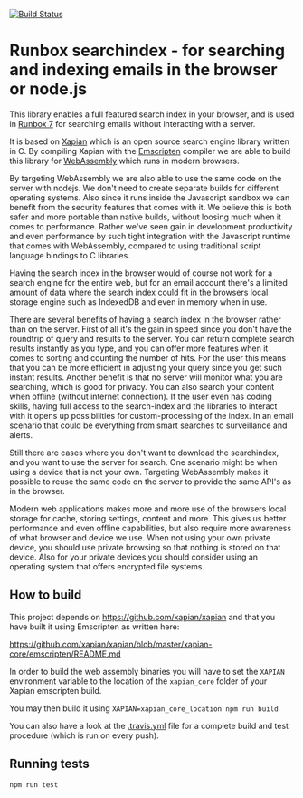 [![Build Status](https://api.travis-ci.com/runbox/runbox-searchindex.svg?branch=master)](https://travis-ci.com/runbox/runbox-searchindex)

Runbox searchindex - for searching and indexing emails in the browser or node.js
================================================================================

This library enables a full featured search index in your browser, and is used in [Runbox 7](https://blog.runbox.com/2019/01/the-secret-behind-runbox-7s-speed/) for searching emails without interacting with a server.

It is based on [Xapian](https://xapian.org) which is an open source search engine library written in C. By compiling Xapian with the [Emscripten](https://emscripten.org/) compiler we are able to build this library for [WebAssembly](https://webassembly.org/) which runs in modern browsers.

By targeting WebAssembly we are also able to use the same code on the server with nodejs. We don't need to create separate builds for different operating systems. Also since it runs inside the Javascript sandbox we can benefit from
the security features that comes with it. We believe this is both safer and more portable than native builds, without
loosing much when it comes to performance. Rather we've seen gain in development productivity and even performance by such tight integration with the Javascript runtime that comes with WebAssembly, compared to using traditional script language bindings to C libraries.

Having the search index in the browser would of course not work for a search engine for the entire web, but for
an email account there's a limited amount of data where the search index could fit in the browsers local storage engine such as IndexedDB and even in memory when in use.

There are several benefits of having a search index in the browser rather than on the server. First of all it's the
gain in speed since you don't have the roundtrip of query and results to the server. You can return complete 
search results instantly as you type, and you can offer more features when it comes to sorting and counting the 
number of hits. For the user this means that you can be more efficient in adjusting your query since you get such
instant results. Another benefit is that no server will monitor what you are searching, which is good for privacy. 
You can also search your content when offline (without internet connection). If the user even has coding skills, having full access to the search-index and the libraries to interact with it opens up possibilities for custom-processing of the index. In an email scenario that could be everything from smart searches to surveillance and alerts.

Still there are cases where you don't want to download the searchindex, and you want to use the server for search. One scenario might be when using a device that is not your own. Targeting WebAssembly makes it possible to reuse the same code on the server to provide the same API's as in the browser.

Modern web applications makes more and more use of the browsers local storage for cache, storing settings, content and more. This gives us better performance and even offline capabilities, but also require more awareness of what browser and device we use. When not using your own private device, you should use private browsing so that nothing is stored on that device. Also for your private devices you should consider using an operating system that offers encrypted file systems.

## How to build
This project depends on https://github.com/xapian/xapian and that you have built it using Emscripten as written here:

https://github.com/xapian/xapian/blob/master/xapian-core/emscripten/README.md

In order to build the web assembly binaries you will have to set the `XAPIAN` environment variable to
the location of the `xapian_core` folder of your Xapian emscripten build.

You may then build it using `XAPIAN=xapian_core_location npm run build`

You can also have a look at the [.travis.yml](.travis.yml) file for a complete build and test procedure (which is run on every push).

## Running tests

`npm run test`

